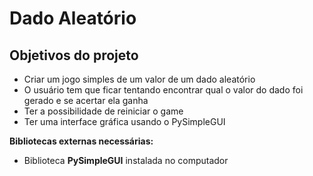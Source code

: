 <h1>Dado Aleatório</h1>


<h2>Objetivos do projeto</h2>

- Criar um jogo simples de um valor de um dado aleatório
- O usuário tem que ficar tentando encontrar qual o valor do dado foi gerado e se acertar ela ganha
- Ter a possibilidade de reiniciar o game
- Ter uma interface gráfica usando o PySimpleGUI


<strong>Bibliotecas externas necessárias:</strong>
- Biblioteca <strong>PySimpleGUI</strong> instalada no computador

